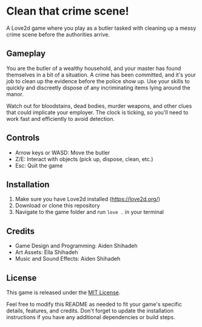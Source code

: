 # Clean that crime scene!

A Love2d game where you play as a butler tasked with cleaning up a messy crime scene before the authorities arrive.

## Gameplay

You are the butler of a wealthy household, and your master has found themselves in a bit of a situation. A crime has been committed, and it's your job to clean up the evidence before the police show up. Use your skills to quickly and discreetly dispose of any incriminating items lying around the manor.

Watch out for bloodstains, dead bodies, murder weapons, and other clues that could implicate your employer. The clock is ticking, so you'll need to work fast and efficiently to avoid detection.

## Controls

- Arrow keys or WASD: Move the butler
- Z/E: Interact with objects (pick up, dispose, clean, etc.)
- Esc: Quit the game

## Installation

1. Make sure you have Love2d installed (https://love2d.org/)
2. Download or clone this repository
3. Navigate to the game folder and run `love .` in your terminal

## Credits

- Game Design and Programming: Aiden Shihadeh
- Art Assets: Ella Shihadeh
- Music and Sound Effects: Aiden Shihadeh

## License

This game is released under the [MIT License](https://opensource.org/licenses/MIT).

Feel free to modify this README as needed to fit your game's specific details, features, and credits. Don't forget to update the installation instructions if you have any additional dependencies or build steps.

